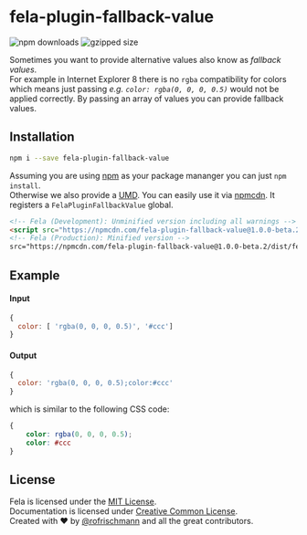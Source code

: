 # fela-plugin-fallback-value


<img alt="npm downloads" src="https://img.shields.io/npm/dm/fela-plugin-fallback-value.svg">
<img alt="gzipped size" src="https://img.shields.io/badge/gzipped-0.56kb-brightgreen.svg">

Sometimes you want to provide alternative values also know as *fallback values*. <br>
For example in Internet Explorer 8 there is no `rgba` compatibility for colors which means just passing *e.g. `color: rgba(0, 0, 0, 0.5)`* would not be applied correctly.
By passing an array of values you can provide fallback values.

## Installation
```sh
npm i --save fela-plugin-fallback-value
```
Assuming you are using [npm](https://www.npmjs.com) as your package mananger you can just `npm install`.<br>
Otherwise we also provide a [UMD](https://github.com/umdjs/umd). You can easily use it via [npmcdn](https://npmcdn.com/). It registers a  `FelaPluginFallbackValue` global.
```HTML
<!-- Fela (Development): Unminified version including all warnings -->
<script src="https://npmcdn.com/fela-plugin-fallback-value@1.0.0-beta.2/dist/fela-plugin-fallback-value.js"></script>
<!-- Fela (Production): Minified version -->
src="https://npmcdn.com/fela-plugin-fallback-value@1.0.0-beta.2/dist/fela-plugin-fallback-value.min.js"></script>
```

## Example

#### Input
```javascript
{
  color: [ 'rgba(0, 0, 0, 0.5)', '#ccc']
}
```
#### Output
```javascript
{
  color: 'rgba(0, 0, 0, 0.5);color:#ccc'
}
```
which is similar to the following CSS code:
```CSS
{
	color: rgba(0, 0, 0, 0.5);
	color: #ccc
}
```

## License
Fela is licensed under the [MIT License](http://opensource.org/licenses/MIT).<br>
Documentation is licensed under [Creative Common License](http://creativecommons.org/licenses/by/4.0/).<br>
Created with ♥ by [@rofrischmann](http://rofrischmann.de) and all the great contributors.
